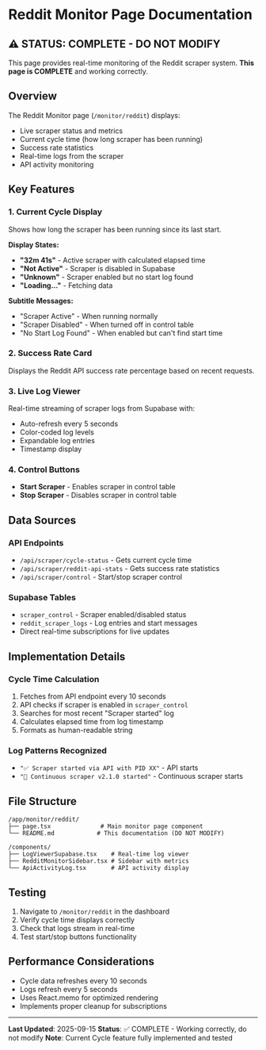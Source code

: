 # Reddit Monitor Page Documentation

## ⚠️ STATUS: COMPLETE - DO NOT MODIFY

This page provides real-time monitoring of the Reddit scraper system. **This page is COMPLETE** and working correctly.

## Overview

The Reddit Monitor page (`/monitor/reddit`) displays:
- Live scraper status and metrics
- Current cycle time (how long scraper has been running)
- Success rate statistics
- Real-time logs from the scraper
- API activity monitoring

## Key Features

### 1. Current Cycle Display
Shows how long the scraper has been running since its last start.

**Display States:**
- **"32m 41s"** - Active scraper with calculated elapsed time
- **"Not Active"** - Scraper is disabled in Supabase
- **"Unknown"** - Scraper enabled but no start log found
- **"Loading..."** - Fetching data

**Subtitle Messages:**
- "Scraper Active" - When running normally
- "Scraper Disabled" - When turned off in control table
- "No Start Log Found" - When enabled but can't find start time

### 2. Success Rate Card
Displays the Reddit API success rate percentage based on recent requests.

### 3. Live Log Viewer
Real-time streaming of scraper logs from Supabase with:
- Auto-refresh every 5 seconds
- Color-coded log levels
- Expandable log entries
- Timestamp display

### 4. Control Buttons
- **Start Scraper** - Enables scraper in control table
- **Stop Scraper** - Disables scraper in control table

## Data Sources

### API Endpoints
- `/api/scraper/cycle-status` - Gets current cycle time
- `/api/scraper/reddit-api-stats` - Gets success rate statistics
- `/api/scraper/control` - Start/stop scraper control

### Supabase Tables
- `scraper_control` - Scraper enabled/disabled status
- `reddit_scraper_logs` - Log entries and start messages
- Direct real-time subscriptions for live updates

## Implementation Details

### Cycle Time Calculation
1. Fetches from API endpoint every 10 seconds
2. API checks if scraper is enabled in `scraper_control`
3. Searches for most recent "Scraper started" log
4. Calculates elapsed time from log timestamp
5. Formats as human-readable string

### Log Patterns Recognized
- `"✅ Scraper started via API with PID XX"` - API starts
- `"🚀 Continuous scraper v2.1.0 started"` - Continuous scraper starts

## File Structure
```
/app/monitor/reddit/
├── page.tsx              # Main monitor page component
└── README.md            # This documentation (DO NOT MODIFY)

/components/
├── LogViewerSupabase.tsx    # Real-time log viewer
├── RedditMonitorSidebar.tsx # Sidebar with metrics
└── ApiActivityLog.tsx       # API activity display
```

## Testing

1. Navigate to `/monitor/reddit` in the dashboard
2. Verify cycle time displays correctly
3. Check that logs stream in real-time
4. Test start/stop buttons functionality

## Performance Considerations

- Cycle data refreshes every 10 seconds
- Logs refresh every 5 seconds
- Uses React.memo for optimized rendering
- Implements proper cleanup for subscriptions

---

**Last Updated**: 2025-09-15
**Status**: ✅ COMPLETE - Working correctly, do not modify
**Note**: Current Cycle feature fully implemented and tested